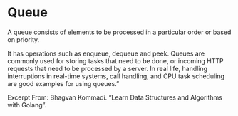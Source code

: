 # Queue

A queue consists of elements to be processed in a particular order or based on priority.

It has operations such as enqueue, dequeue and peek.
Queues are commonly used for storing tasks that need to be done, or incoming HTTP requests that need to be processed by a server. In real life, handling interruptions in real-time systems, call handling, and CPU task scheduling are good examples for using queues.”

Excerpt From: Bhagvan Kommadi. “Learn Data Structures and Algorithms with Golang”.